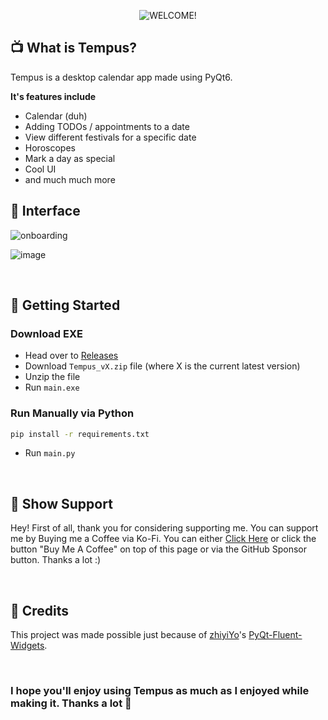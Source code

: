 <div align="center">
  
![WELCOME!](https://github.com/rohankishore/Tempus/assets/109947257/de8ee673-a903-46ca-960a-5d6d76c4c29f)

</div>
        
## 📺 What is Tempus? 

Tempus is a desktop calendar app made using PyQt6.

**It's features include**
- Calendar (duh)
- Adding TODOs / appointments to a date
- View different festivals for a specific date
- Horoscopes
- Mark a day as special
- Cool UI
- and much much more
  

## 🧩 Interface  

![onboarding](https://github.com/rohankishore/Tempus/assets/109947257/0f208636-28a6-4e91-a05c-5b7a2de0730d)


![image](https://github.com/rohankishore/Tempus/assets/109947257/7ffdbecd-90da-46dd-8c89-7e8daa9e894b)


<br>

## 👒 Getting Started
  
### Download EXE
- Head over to [Releases](https://github.com/rohankishore/Tempus/releases)
- Download `Tempus_vX.zip` file (where X is the current latest version)
- Unzip the file
- Run `main.exe`

### Run Manually via Python 

```bash
pip install -r requirements.txt   
```

- Run `main.py`
  
<br>


## 🤝 Show Support  

Hey! First of all, thank you for considering supporting me. You can support me by Buying me a Coffee via Ko-Fi. You can either [Click Here](https://ko-fi.com/rohankishore) or click the button "Buy Me A Coffee" on top of this page or via the GitHub Sponsor button. Thanks a lot :)

<br>

## 💖 Credits

This project was made possible just because of [zhiyiYo](https://github.com/zhiyiYo)'s [PyQt-Fluent-Widgets](https://github.com/zhiyiYo/PyQt-Fluent-Widgets). 

<br>

### I hope you'll enjoy using Tempus as much as I enjoyed while making it. Thanks a lot 💖
